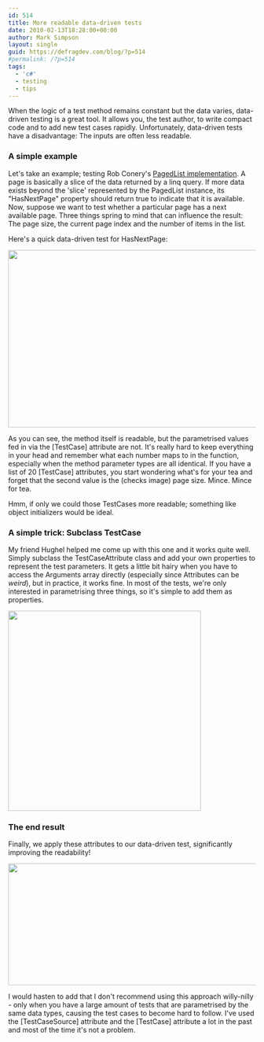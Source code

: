```yaml
---
id: 514
title: More readable data-driven tests
date: 2010-02-13T18:28:00+00:00
author: Mark Simpson
layout: single
guid: https://defragdev.com/blog/?p=514
#permalink: /?p=514
tags:
  - 'c#'
  - testing
  - tips
---
```

When the logic of a test method remains constant but the data varies, data-driven testing is a great tool. It allows you, the test author, to write compact code and to add new test cases rapidly. Unfortunately, data-driven tests have a disadvantage: The inputs are often less readable.

### A simple example

Let's take an example; testing Rob Conery's [PagedList implementation](http://blog.wekeroad.com/2007/12/10/aspnet-mvc-pagedlistt/). A page is basically a slice of the data returned by a linq query. If more data exists beyond the 'slice' represented by the PagedList<T> instance, its "HasNextPage" property should return true to indicate that it is available. Now, suppose we want to test whether a particular page has a next available page. Three things spring to mind that can influence the result: The page size, the current page index and the number of items in the list.

Here's a quick data-driven test for HasNextPage:

<img class="alignnone" src="https://defragdev.com/blog/images/simple_data_driven.png" alt="" width="689" height="361" /> 

As you can see, the method itself is readable, but the parametrised values fed in via the [TestCase] attribute are not. It's really hard to keep everything in your head and remember what each number maps to in the function, especially when the method parameter types are all identical. If you have a list of 20 [TestCase] attributes, you start wondering what's for your tea and forget that the second value is the (checks image) page size. Mince. Mince for tea.

Hmm, if only we could those TestCases more readable; something like object initializers would be ideal.

### A simple trick: Subclass TestCase

My friend Hughel helped me come up with this one and it works quite well. Simply subclass the TestCaseAttribute class and add your own properties to represent the test parameters. It gets a little bit hairy when you have to access the Arguments array directly (especially since Attributes can be _weird_), but in practice, it works fine. In most of the tests, we're only interested in parametrising three things, so it's simple to add them as properties.

<img class="alignnone" src="https://defragdev.com/blog/images/custom_testcase.png" alt="" width="392" height="407" /> 

### The end result

Finally, we apply these attributes to our data-driven test, significantly improving the readability!

<img class="alignnone" src="https://defragdev.com/blog/images/readable_data_driven.png" alt="" width="567" height="248" /> 

I would hasten to add that I don't recommend using this approach willy-nilly - only when you have a large amount of tests that are parametrised by the same data types, causing the test cases to become hard to follow. I've used the [TestCaseSource] attribute and the [TestCase] attribute a lot in the past and most of the time it's not a problem.